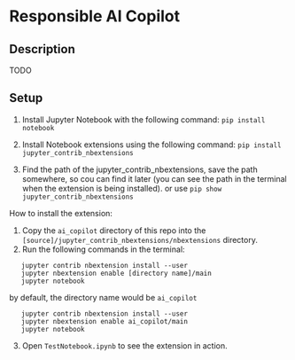 # Responsible AI Copilot

## Description

TODO

## Setup

1. Install Jupyter Notebook with the following command:
   `pip install notebook`

2. Install Notebook extensions using the following command:
   `pip install jupyter_contrib_nbextensions`

3. Find the path of the jupyter_contrib_nbextensions, save the path somewhere, so cou can find it later
   (you can see the path in the terminal when the extension is being installed).
   or use `pip show jupyter_contrib_nbextensions`

How to install the extension:

1. Copy the `ai_copilot` directory of this repo into the `[source]/jupyter_contrib_nbextensions/nbextensions` directory.
2. Run the following commands in the terminal:

```
   jupyter contrib nbextension install --user
   jupyter nbextension enable [directory name]/main
   jupyter notebook
```

by default, the directory name would be `ai_copilot`

```
   jupyter contrib nbextension install --user
   jupyter nbextension enable ai_copilot/main
   jupyter notebook
```

3. Open `TestNotebook.ipynb` to see the extension in action.
